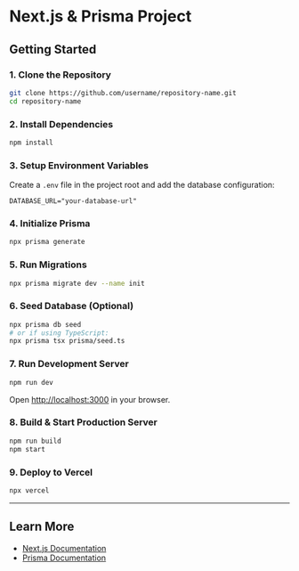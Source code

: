 # Next.js & Prisma Project

## Getting Started

### 1. Clone the Repository
```bash
git clone https://github.com/username/repository-name.git
cd repository-name
```

### 2. Install Dependencies
```bash
npm install
```

### 3. Setup Environment Variables
Create a `.env` file in the project root and add the database configuration:
```env
DATABASE_URL="your-database-url"
```

### 4. Initialize Prisma
```bash
npx prisma generate
```

### 5. Run Migrations
```bash
npx prisma migrate dev --name init
```

### 6. Seed Database (Optional)
```bash
npx prisma db seed
# or if using TypeScript:
npx prisma tsx prisma/seed.ts
```

### 7. Run Development Server
```bash
npm run dev
```
Open [http://localhost:3000](http://localhost:3000) in your browser.

### 8. Build & Start Production Server
```bash
npm run build
npm start
```

### 9. Deploy to Vercel
```bash
npx vercel
```

---

## Learn More
- [Next.js Documentation](https://nextjs.org/docs)
- [Prisma Documentation](https://www.prisma.io/docs)

